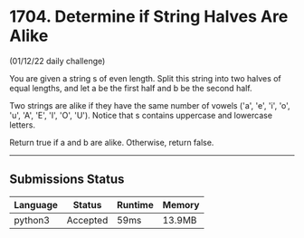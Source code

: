 # 1704. Determine if String Halves Are Alike
(01/12/22 daily challenge)

You are given a string s of even length. Split this string into two halves of equal lengths, and let a be the first half and b be the second half.

Two strings are alike if they have the same number of vowels ('a', 'e', 'i', 'o', 'u', 'A', 'E', 'I', 'O', 'U'). Notice that s contains uppercase and lowercase letters.

Return true if a and b are alike. Otherwise, return false.


---

## Submissions Status

| Language | Status   | Runtime | Memory |
| -------- | -------- | ------- | ------ |
| python3  | Accepted | 59ms    | 13.9MB |

